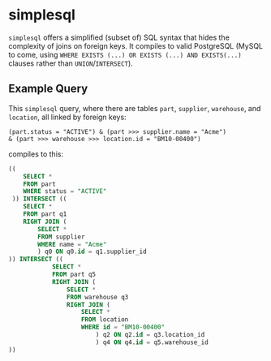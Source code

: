 # simplesql

`simplesql` offers a simplified (subset of) SQL syntax that hides the complexity of joins on foreign keys. It compiles to valid
PostgreSQL (MySQL to come, using `WHERE EXISTS (...) OR EXISTS (...) AND EXISTS(...)` clauses rather than 
`UNION`/`INTERSECT`).

## Example Query

This `simplesql` query, where there are tables `part`, `supplier`, `warehouse`, and `location`, all linked by foreign 
keys:
```
(part.status = "ACTIVE") & (part >>> supplier.name = "Acme") 
& (part >>> warehouse >>> location.id = "BM10-00400")
```

compiles to this:

```SQL
(( 
    SELECT *
    FROM part
    WHERE status = "ACTIVE"
 )) INTERSECT (( 
    SELECT *
    FROM part q1
    RIGHT JOIN (
        SELECT *
        FROM supplier
        WHERE name = "Acme"
        ) q0 ON q0.id = q1.supplier_id
)) INTERSECT (( 
            SELECT *
            FROM part q5
            RIGHT JOIN (
                SELECT *
                FROM warehouse q3
                RIGHT JOIN (
                    SELECT *
                    FROM location
                    WHERE id = "BM10-00400"
                        ) q2 ON q2.id = q3.location_id
                        ) q4 ON q4.id = q5.warehouse_id
))
```